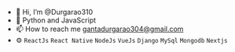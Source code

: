 - 👋 Hi, I’m @Durgarao310
- 💞️ Python and JavaScript
- 📫 How to reach me gantadurgarao304@gmail.com
- :gear: `ReactJs` `React Native` `NodeJs` `VueJs` `Django` `MySql` `Mongodb` `Nextjs`

<!---
Durgarao310/Durgarao310 is a ✨ special ✨ repository because its `README.md` (this file) appears on your GitHub profile.
You can click the Preview link to take a look at your changes.
--->
